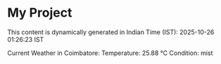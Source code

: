 # My Project

This content is dynamically generated in Indian Time (IST): 2025-10-26 01:26:23 IST


Current Weather in Coimbatore:
Temperature: 25.88 °C
Condition: mist

